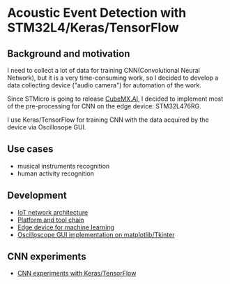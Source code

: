 # Acoustic Event Detection with STM32L4/Keras/TensorFlow

## Background and motivation

I need to collect a lot of data for training CNN(Convolutional Neural Network), but it is a very time-consuming work, so I decided to develop a data collecting device ("audio camera") for automation of the work.

Since STMicro is going to release [CubeMX.AI](https://www.st.com/content/st_com/en/about/innovation---technology/artificial-intelligence.html), I decided to implement most of the pre-processing for CNN on the edge device: STM32L476RG.

I use Keras/TensorFlow for training CNN with the data acquired by the device via Oscillosope GUI.

## Use cases

- musical instruments recognition
- human activity recognition

## Development

- [IoT network architecture](./NETWORK.md)
- [Platform and tool chain](./PLATFORM.md)
- [Edge device for machine learning](./stm32)
- [Oscilloscope GUI implementation on matplotlib/Tkinter](./oscilloscope)

## CNN experiments

- [CNN experiments with Keras/TensorFlow](./tensorflow)
